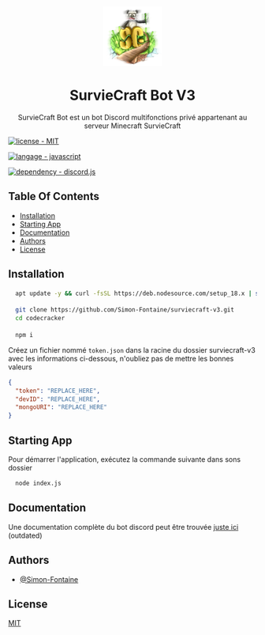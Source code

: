 <br/>
<p align="center">
  <a href="https://scbots.gitbook.io/surviecraft/" target="_blank">
    <img src="images/logo.png" alt="Logo" width="120" height="120">
  </a>

  <h1 align="center">SurvieCraft Bot V3</h1>

  <p align="center">
    SurvieCraft Bot est un bot Discord multifonctions privé appartenant au serveur Minecraft SurvieCraft
   </p>
</p>

[![license - MIT](https://img.shields.io/badge/license-MIT-green?logo=github&logoColor=white)](https://choosealicense.com/licenses/mit/)

[![langage - javascript](https://img.shields.io/badge/langage-javascript-yellow?logo=javascript&logoColor=white)](https://www.javascript.com/)

[![dependency - discord.js](https://img.shields.io/badge/dependency-discord.js-blue?logo=discord&logoColor=white)](https://discord.js.org/)

## Table Of Contents

- [Installation](#installation)
- [Starting App](#starting-app)
- [Documentation](#documentation)
- [Authors](#authors)
- [License](#license)

## Installation

```bash
  apt update -y && curl -fsSL https://deb.nodesource.com/setup_18.x | sudo -E bash - && apt install -y nodejs git

  git clone https://github.com/Simon-Fontaine/surviecraft-v3.git
  cd codecracker

  npm i
```

Créez un fichier nommé `token.json` dans la racine du dossier surviecraft-v3 avec les informations ci-dessous, n'oubliez pas de mettre les bonnes valeurs

```json
{
  "token": "REPLACE_HERE",
  "devID": "REPLACE_HERE",
  "mongoURI": "REPLACE_HERE"
}
```

## Starting App

Pour démarrer l'application, exécutez la commande suivante dans sons dossier

```bash
  node index.js
```

## Documentation

Une documentation complète du bot discord peut être trouvée [juste ici](https://scbots.gitbook.io/surviecraft/) (outdated)

## Authors

- [@Simon-Fontaine](https://github.com/Simon-Fontaine)

## License

[MIT](https://choosealicense.com/licenses/mit/)
